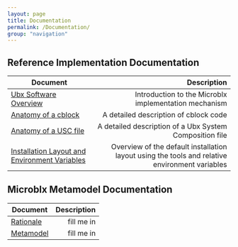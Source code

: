 ```yaml
---
layout: page
title: Documentation
permalink: /Documentation/
group: "navigation"
---
```


## Reference Implementation Documentation

|  Document    |   Description  |
| -------------|----------------:|
|  [Ubx Software Overview](ubx_software_overview/main_page) |  Introduction to the Microblx implementation mechanism |
|  [Anatomy of a cblock](cblock_explained) |  A detailed description of cblock code |
|  [Anatomy of a USC file](usc_explained) |  A detailed description of a Ubx System Composition file |
|  [ Installation Layout and Environment Variables](layout_env) | Overview of the default installation layout using the tools and relative environment variables|

## Microblx Metamodel Documentation

| Document | Description |
| -------------|----------------:|
| [Rationale](metamodel/ubx-rationale.html) | fill me in |
| [Metamodel](metamodel/ubx-metamodel.html) | fill me in |
